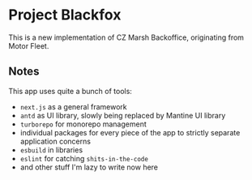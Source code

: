 # Project Blackfox

This is a new implementation of CZ Marsh Backoffice, originating from Motor Fleet.

## Notes

This app uses quite a bunch of tools:

- `next.js` as a general framework
- `antd` as UI library, slowly being replaced by Mantine UI library
- `turborepo` for monorepo management
- individual packages for every piece of the app to strictly separate application concerns
- `esbuild` in libraries
- `eslint` for catching `shits-in-the-code`
- and other stuff I'm lazy to write now here
